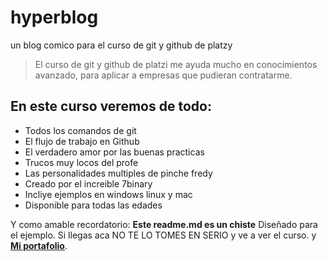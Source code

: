 # hyperblog
un blog comico para el curso de git y github de platzy

> El curso de git y github de platzi me ayuda mucho en conocimientos avanzado, para aplicar a empresas que pudieran contratarme.

## En este curso veremos de todo: 
* Todos los comandos de git
* El flujo de trabajo en Github
* El verdadero amor por las buenas practicas
* Trucos muy locos del profe
* Las personalidades multiples de pinche fredy
* Creado por el increible 7binary
* Incliye ejemplos en windows linux y mac
* Disponible para todas las edades

Y como amable recordatorio:
**Este readme.md es un chiste** Diseñado para el ejemplo. Si llegas aca NO TE LO TOMES EN SERIO y ve a ver el curso. y [**Mi portafolio**](https://marcelo.team7binary.com).
